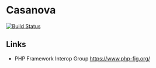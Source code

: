 # Casanova
[![Build Status](https://travis-ci.org/Auvipev/Casanova.svg?branch=master)](https://travis-ci.org/Auvipev/Casanova)

## Links
- PHP Framework Interop Group https://www.php-fig.org/
